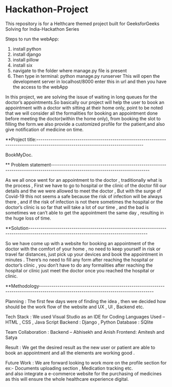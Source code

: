 # Hackathon-Project
This repository is for a Helthcare themed project built for GeeksforGeeks Solving for India-Hackathon Series

Steps to run the webApp:
1. install python
2. install django
3. install pillow
4. install six
5. navigate to the folder where manage.py file is present
6. Then type in terminal: python manage.py runserver
    This will open the development server in localhost/8000 
    enter this in url and then you have the access to the webApp

In this project, we are solving the issue of waiting in long queues for the doctor’s appointments.So basically our project will help the user to book an appointment with a doctor with sitting at their home only, point to be noted that we will consider all the formalities for booking an appointment done before meeting the doctor(within the home only), from booking the slot to filling the form.we also provide a customized profile for the patient,and also give notification of medicine on time.

**Project title:----------------------------------------------------------------------------------------------------------------------------------

 BookMyDoc.

** Problem statement------------------------------------------------------------------------------------------------------------------------------

As we all once went for an appointment to the doctor , traditionally what is the process , 
First we have to go to hospital or the clinic of the doctor fill our details and the we were allowed to meet the doctor ,
But with the surge of Covid-19 this not seems a safe because the risk of infection will be always there , 
and if the risk of infection is not there sometimes the hospital or the doctor’s clinic is so far that will take a lot of our time , 
and the bad is sometimes we can’t able to get the appointment the same day , resulting in the huge loss of time.

**Solution----------------------------------------------------------------------------------------------------------------------------------------

So we have come up with a website for booking an appointment of the doctor with the comfort of your home , 
no need to keep yourself in risk or travel far distances, just pick up your devices and book the appointment in minutes . 
There’s no need to fill any form after reaching the hospital or doctor’s clinic , you don’t have to do any formalities after 
reaching the hospital or clinic just meet the doctor once you reached the hospital or clinic.

**Methodology-------------------------------------------------------------------------------------------------------------------------------------

Planning : The first few days were of finding the idea , then we decided how should be the work flow of the website and UX , UI , Backend etc.

Tech Stack : We used Visual Studio as an IDE for Coding
            Languages Used – HTML , CSS , Java Script 
            Backend : Django , Python
            Database : SQlite

Team Collaboration : Backend – Abhisekh and Anish
                     Frontend: Amitesh and Satya

Result : We get the desired result as the new user or patient are able to book an appointment and all the elements are working good .

Future Work : We are forward looking to work more on the profile section for ex:- Documents uploading section , Medication tracking etc.  
              and also integrate a e-commerce website for the purchasing of medicines as this will ensure the whole healthcare experience digital.
